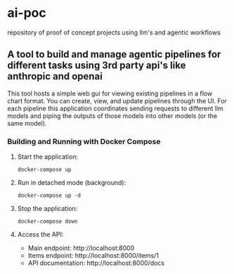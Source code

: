 # ai-poc
repository of proof of concept projects using llm's and agentic workflows

## A tool to build and manage agentic pipelines for different tasks using 3rd party api's like anthropic and openai

This tool hosts a simple web gui for viewing existing pipelines in a flow chart format. You can create, view, and update
pipelines through the UI. For each pipeline this application coordinates sending requests to different llm models and piping
the outputs of those models into other models (or the same model).

### Building and Running with Docker Compose

1. Start the application:
   ```
   docker-compose up
   ```

2. Run in detached mode (background):
   ```
   docker-compose up -d
   ```

3. Stop the application:
   ```
   docker-compose down
   ```

4. Access the API:
   - Main endpoint: http://localhost:8000
   - Items endpoint: http://localhost:8000/items/1
   - API documentation: http://localhost:8000/docs
